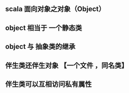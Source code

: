 
## scala  面向对象之对象（Object）

##  object  相当于 一个静态类 
## object  与 抽象类的继承  
## 伴生类还伴生对象  【一个文件 ，同名类】
## 伴生类可以互相访问私有属性
